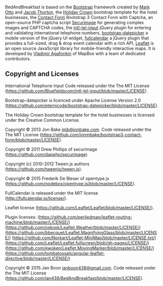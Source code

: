 BedAndBreakfast is based on the [Bootstrap](http://getbootstrap.com) framework created by [Mark Otto](https://twitter.com/mdo) and [Jacob Thorton](https://twitter.com/fat), 
the [Holiday Crown](http://thebootstrapthemes.com/holiday-crown-hotel-template) bootstrap template for the hotel businesses, 
the [Contact Form](https://github.com/jonmbake/bootstrap3-contact-form) Bootstrap 3 Contact Form with Captcha,
an open-source PHP captcha script [Securimage](https://www.phpcaptcha.org) for generating complex images and CAPTCHA codes,
the [intl-tel-input](https://github.com/Bluefieldscom/intl-tel-input) jQuery plugin for entering and validating international telephone numbers,
[bootstrap-datepicker](https://github.com/eternicode/bootstrap-datepicker) a mobile version of the jQuery UI widget,
[fullcalendar](http://fullcalendar.io/) a jQuery plugin that provides a full-sized, drag & drop event calendar with a rich API,
[Leaflet](https://github.com/Leaflet/Leaflet) is an open source JavaScript library for mobile-friendly interactive maps. It is developed by [Vladimir Agafonkin](agafonkin@gmail.com) of MapBox with a team of dedicated contributors.

## Copyright and Licenses

International Telephone Input Code released under the The MIT License (https://github.com/Bluefieldscom/intl-tel-input/blob/master/LICENSE).

Bootstrap-datepicker is licenced under Apache License Version 2.0 (https://github.com/eternicode/bootstrap-datepicker/blob/master/LICENSE).

The Holiday Crown bootstrap template for the hotel businesses is licensed under the Creative Common License.

Copyright © 2013 Jon Bake <jmb@jonbake.com>. Code released under the The MIT License (https://github.com/jonmbake/bootstrap3-contact-form/blob/master/LICENSE).

Copyright © 2011 Drew Phillips of securimage (https://github.com/dapphp/securimage).

Copyright (c) 2010-2012 Tween.js authors (https://github.com/tweenjs/tween.js).

Copyright © 2015 Frederik De Bleser of opentype.js (https://github.com/nodebox/opentype.js/blob/master/LICENSE).

FullCalendar is released under the MIT license (http://fullcalendar.io/license/).

Leaflet license (https://github.com/Leaflet/Leaflet/blob/master/LICENSE/).

Plugin licenses:
(https://github.com/perliedman/leaflet-routing-machine/blob/master/LICENSE/)
(https://github.com/oskosk/Leaflet.Weather/blob/master/LICENSE/)
(https://github.com/bbecquet/Leaflet.MagnifyingGlass/blob/master/LICENSE/)
(https://github.com/Norkart/Leaflet-MiniMap/blob/master/LICENSE.txt/)
(https://github.com/Leaflet/Leaflet.fullscreen/blob/gh-pages/LICENSE/)
(https://github.com/ewoken/Leaflet.MovingMarker/blob/master/LICENSE/)
(https://github.com/tombatossals/angular-leaflet-directive/blob/master/LICENSE/)

Copyright © 2015 Jan Boon <janboon438@gmail.com>. Code released under the The MIT License (https://github.com/jan438/BedAndBreakfast/blob/master/LICENSE).

